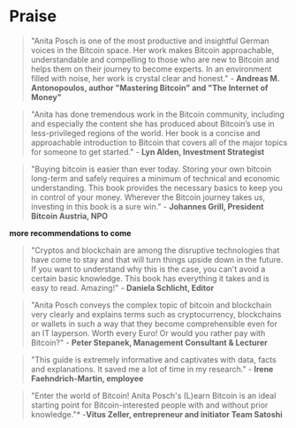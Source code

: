 # Praise

> "Anita Posch is one of the most productive and insightful German voices in the Bitcoin space. Her work makes Bitcoin approachable, understandable and compelling to those who are new to Bitcoin and helps them on their journey to become experts. In an environment filled with noise, her work is crystal clear and honest." - **Andreas M. Antonopoulos, author "Mastering Bitcoin" and "The Internet of Money"**

> "Anita has done tremendous work in the Bitcoin community, including and especially the content she has produced about Bitcoin’s use in less-privileged regions of the world. Her book is a concise and approachable introduction to Bitcoin that covers all of the major topics for someone to get started." - **Lyn Alden, Investment Strategist**

> "Buying bitcoin is easier than ever today. Storing your own bitcoin long-term and safely requires a minimum of technical and economic understanding. This book provides the necessary basics to keep you in control of your money. Wherever the Bitcoin journey takes us, investing in this book is a sure win." - **Johannes Grill, President Bitcoin Austria, NPO**


**more recommendations to come**


> "Cryptos and blockchain are among the disruptive technologies that have come to stay and that will turn things upside down in the future. If you want to understand why this is the case, you can't avoid a certain basic knowledge. This book has everything it takes and is easy to read. Amazing!" - **Daniela Schlicht, Editor**

> "Anita Posch conveys the complex topic of bitcoin and blockchain very clearly and explains terms such as cryptocurrency, blockchains or wallets in such a way that they become comprehensible even for an IT layperson. Worth every Euro! Or would you rather pay with Bitcoin?" - **Peter Stepanek, Management Consultant & Lecturer**

> "This guide is extremely informative and captivates with data, facts and explanations. It saved me a lot of time in my research." - **Irene Faehndrich-Martin, employee**

> "Enter the world of Bitcoin! Anita Posch's (L)earn Bitcoin is an ideal starting point for Bitcoin-interested people with and without prior knowledge."* -**Vitus Zeller, entrepreneur and initiator Team Satoshi**



